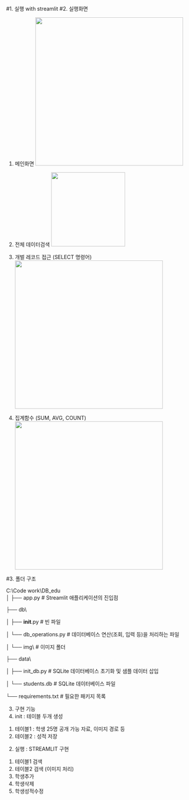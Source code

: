 #1. 실행 with streamlit
#2. 실행화면 
1) 메인화면
   <img src="https://github.com/user-attachments/assets/fc0db39e-50fb-4d2f-bf40-423b80caa743" width="400" />

3) 전체 데이터검색 
   <img src="https://github.com/user-attachments/assets/3571af70-739c-4455-9551-888f3ff4e20a" width="200" />
   
4) 개벌 레코드 접근 (SELECT 명령어)
   <img src="https://github.com/user-attachments/assets/2705c4aa-6484-48ed-a7d2-bc380e8a8ff1" width="400" />

5) 집계함수 (SUM, AVG, COUNT)
       <img src="https://github.com/user-attachments/assets/2705c4aa-6484-48ed-a7d2-bc380e8a8ff1" width="400" />

#3. 폴더 구조

  C:\Code work\DB_edu\
  │
  ├── app.py               # Streamlit 애플리케이션의 진입점
  
  ├── db\
  
  │   ├── __init__.py      # 빈 파일
  
  │   └── db_operations.py # 데이터베이스 연산(조회, 입력 등)을 처리하는 파일
  
  │   └── img\             # 이미지 폴더 
  
  ├── data\
  
  │   ├── init_db.py       # SQLite 데이터베이스 초기화 및 샘플 데이터 삽입
  
  │   └── students.db      # SQLite 데이터베이스 파일
  
  └── requirements.txt     # 필요한 패키지 목록


3. 구현 기능 
  1. init : 테이블 두개 생성
   1) 테이블1 : 학생 25명 공개 가능 자료, 이미지 경로 등
   2) 테이블2 : 성적 저장 
  
  2. 실행 : STREAMLIT 구현 
   1) 테이블1 검색 
   2) 테이블2 검색 (이미지 처리)
   3) 학생추가
   4) 학생삭제
   5) 학생성적수정 




